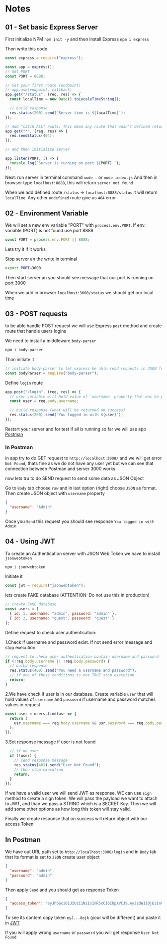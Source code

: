 # Notes

## 01 - Set basic Express Server

First initialize NPM `npm init -y` and then install Express `npm i express`

Then write this code

```javascript
const express = require("express");

const app = express();
// Set PORT
const PORT = 8888;

// Set your first route (endpoint)
// app.use(endpoint, callback)
app.get("/status", (req, res) => {
  const localTime = new Date().toLocaleTimeString();

  // build response
  res.status(200).send(`Server time is ${localTime}`);
});

// Add "catch ALL" route. This mean any route that wasn't defined return `404` error
app.get("*", (req, res) => {
  res.sendStatus(404);
});

// and then initialize server

app.listen(PORT, () => {
  console.log(`Server is running on port ${PORT}.`);
});
```

Next: run server in terminal command `node .` or `node index.js`
And then in browser type `localhost:8888`, this will return `server not found`

When we add defined route `/status` => `localhost:8888/status` it will return `localTime`. Any other `undefined` route give us `404` error

## 02 - Environment Variable

We will set a new env variable "PORT" with `process.env.PORT`. If env. variable (PORT) is not found use port 8888

```javascript
const PORT = process.env.PORT || 8888;
```

Lets try it if it works

Stop server an the write in terminal

```bash
export PORT=3000
```

Then start server an you should see message that our port is running on port 3000

When we add in browser `localhost:3000/status` we should get our local time

## 03 - POST requests

to be able handle POST request we will use Express `post` method
and create route that handle users logins

We need to install a middleware `body-parser`

```bash
npm i body-parser
```

Than initiate it

```javascript
// initiate body-parser to let express be able read requests in JSON format
const bodyParser = require("body-parser");
```

Define `login` route

```javascript
app.post("/login", (req, res) => {
  // user variable will hold value of `username` property that was be passed in request of our JSON object (body)
  const user = req.body.username;

  // build response (what will be returned on success)
  res.status(200).send(`You logged in with ${user}`);
});
```

Restart your server and for test if all is running so far we will use app [Postman](https://www.postman.com/)

### In Postman

in app try to do GET request to `http://localhost:3000/` and we will get error `Not Found`, thats fine as we do not have any user yet but we can see that connection between Postman and server 3000 works.

now lets tru to do SEND request to send some data as JSON Object

Go to `Body` tab choose `raw` and in last option (right) choose `JSON` as format. Then create JSON object with `username` property

```json
{
  "username": "Admin"
}
```

Once you `Send` this request you should see response `You logged in with Admin`

## 04 - Using JWT

To create an Authentication server with JSON Web Token we have to install `jsonwebtoken`

```bash
npm i jsonwebtoken
```

Initiate it

```javascript
const jwt = require("jsonwebtoken");
```

lets create FAKE database (ATTENTION: Do not use this in production)

```javascript
// create FAKE database
const users = [
  { id: 1, username: "admin", password: "admin" },
  { id: 2, username: "guest", password: "guest" }
];
```

Define request to check user authentication:

1.Check if username and password exist. If not send error message and stop execution

```javascript
// request to check user authentication contain username and password
if (!req.body.username || !req.body.password) {
  // buiLd response
  res.status(400).send("You need a username and password");
  // if one of these conditions is not TRUE stop execution
  return;
}
```

2.We have check if user is in our database. Create variable `user` that will hold values of `username` and `password` if username and password matches values in request

```javascript
const user = users.find(usr => {
  return (
    usr.username === req.body.username && usr.password === req.body.password
  );
});
```

3.Set response message if user is not found

```javascript
  // if no user
  if (!user) {
    // send response message
    res.status(401).send("User Not Found");
    // then stop execution
    return;
  }
});
```

If we have a valid user we will send JWT as response.
WE can use `sign` method to create a sign token.
We will pass the payload we want to attach to JWT, and than we pass a STRING which is a SECRET Key. Then we will add some other options as how long this token will stay valid.

Finally we create response that on success will return object with our access Token

## In Postman

We have out URL path set to `http://localhost:3000/login` and in `Body` tab that its format is set to `JSON` create user object

```json
{
  "username": "admin",
  "password": "admin"
}
```

Then apply `Send` and you should get as response Token

```json
{
  "access_token": "eyJhbGciOiJIUzI1NiIsInR5cCI6IkpXVCJ9.eyJzdWIiOjEsInVzZXJuYW1lIjoiYWRtaW4iLCJpYXQiOjE1ODMxNDg4MjcsImV4cCI6MTU4MzE1OTYyN30.0RfV2eyN0CfTM_i_F9L_kDG6dIFq5AmQZCE9gSt8ojk"
}
```

To see its content copy token `eyJ...8ojk` (your will be different) and paste it in [JWT](https://jwt.io)

If you will apply wrong `username` or `password` you will get response `User Not Found`
